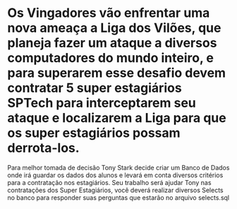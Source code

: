 # Os Vingadores vão enfrentar uma nova ameaça a Liga dos Vilões, que planeja fazer um ataque a diversos computadores do mundo inteiro, e para superarem esse desafio devem contratar 5 super estagiários SPTech para interceptarem seu ataque e localizarem a Liga para que os super estagiários possam derrota-los.
Para melhor tomada de decisão Tony Stark decide criar um Banco de Dados onde irá guardar os dados dos alunos e levará em conta diversos critérios para a contratação nos estagiários.
Seu trabalho será ajudar Tony nas contratações dos Super Estagiários, você deverá realizar diversos Selects no banco para responder suas perguntas que estarão no arquivo selects.sql
